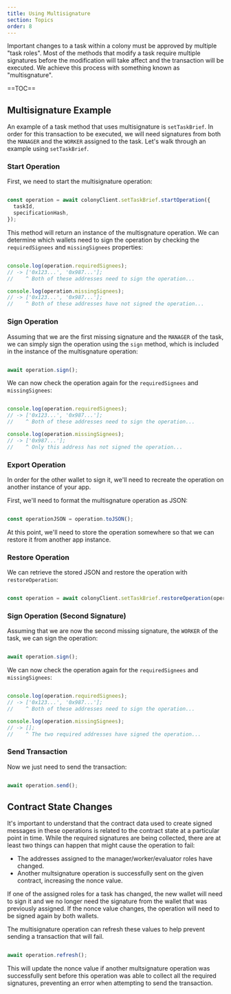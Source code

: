 ```yaml
---
title: Using Multisignature
section: Topics
order: 8
---
```


Important changes to a task within a colony must be approved by multiple "task roles". Most of the methods that modify a task require multiple signatures before the modification will take affect and the transaction will be executed. We achieve this process with something known as "multisgnature".

==TOC==

## Multisignature Example

An example of a task method that uses multisignature is `setTaskBrief`. In order for this transaction to be executed, we will need signatures from both the `MANAGER` and the `WORKER` assigned to the task. Let's walk through an example using `setTaskBrief`.

### Start Operation

First, we need to start the multisignature operation:

```js

const operation = await colonyClient.setTaskBrief.startOperation({
  taskId,
  specificationHash,
});

```

This method will return an instance of the multisgnature operation. We can determine which wallets need to sign the operation by checking the `requiredSignees` and `missingSignees` properties:

```js

console.log(operation.requiredSignees);
// -> ['0x123...', '0x987...'];
//    ^ Both of these addresses need to sign the operation...

console.log(operation.missingSignees);
// -> ['0x123...', '0x987...'];
//    ^ Both of these addresses have not signed the operation...

```

### Sign Operation

Assuming that we are the first missing signature and the `MANAGER` of the task, we can simply sign the operation using the `sign` method, which is included in the instance of the multisgnature operation:

```js

await operation.sign();

```

We can now check the operation again for the `requiredSignees` and `missingSignees`:

```js

console.log(operation.requiredSignees);
// -> ['0x123...', '0x987...'];
//    ^ Both of these addresses need to sign the operation...

console.log(operation.missingSignees);
// -> ['0x987...'];
//    ^ Only this address has not signed the operation...

```

### Export Operation

In order for the other wallet to sign it, we'll need to recreate the operation on another instance of your app.

First, we'll need to format the multisgnature operation as JSON:

```js

const operationJSON = operation.toJSON();

```

At this point, we'll need to store the operation somewhere so that we can restore it from another app instance.

### Restore Operation

We can retrieve the stored JSON and restore the operation with `restoreOperation`:

```js

const operation = await colonyClient.setTaskBrief.restoreOperation(operationJSON);

```

### Sign Operation (Second Signature)

Assuming that we are now the second missing signature, the `WORKER` of the task, we can sign the operation:

```js

await operation.sign();

```

We can now check the operation again for the `requiredSignees` and `missingSignees`:

```js

console.log(operation.requiredSignees);
// -> ['0x123...', '0x987...'];
//    ^ Both of these addresses need to sign the operation...

console.log(operation.missingSignees);
// -> [];
//    ^ The two required addresses have signed the operation...

```

### Send Transaction

Now we just need to send the transaction:

```js

await operation.send();

```

## Contract State Changes

It's important to understand that the contract data used to create signed messages in these operations is related to the contract state at a particular point in time. While the required signatures are being collected, there are at least two things can happen that might cause the operation to fail:

* The addresses assigned to the manager/worker/evaluator roles have changed.
* Another multsignature operation is successfully sent on the given contract, increasing the nonce value.

If one of the assigned roles for a task has changed, the new wallet will need to sign it and we no longer need the signature from the wallet that was previously assigned. If the nonce value changes, the operation will need to be signed again by both wallets.

The multisignature operation can refresh these values to help prevent sending a transaction that will fail.

```js

await operation.refresh();

```

This will update the nonce value if another multsignature operation was successfully sent before this operation was able to collect all the required signatures, preventing an error when attempting to send the transaction.
